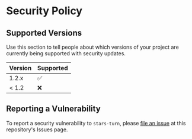 # Security Policy

## Supported Versions

Use this section to tell people about which versions of your project are
currently being supported with security updates.

| Version | Supported          |
| ------- | ------------------ |
| 1.2.x   | :white_check_mark: |
| < 1.2   | :x:                |

## Reporting a Vulnerability

To report a security vulnerability to `stars-turn`,
please [file an issue](https://github.com/dnnrly/stars-turn/issues/new?assignees=&labels=&template=bug_report.md&title=)
at this repository's Issues page.

